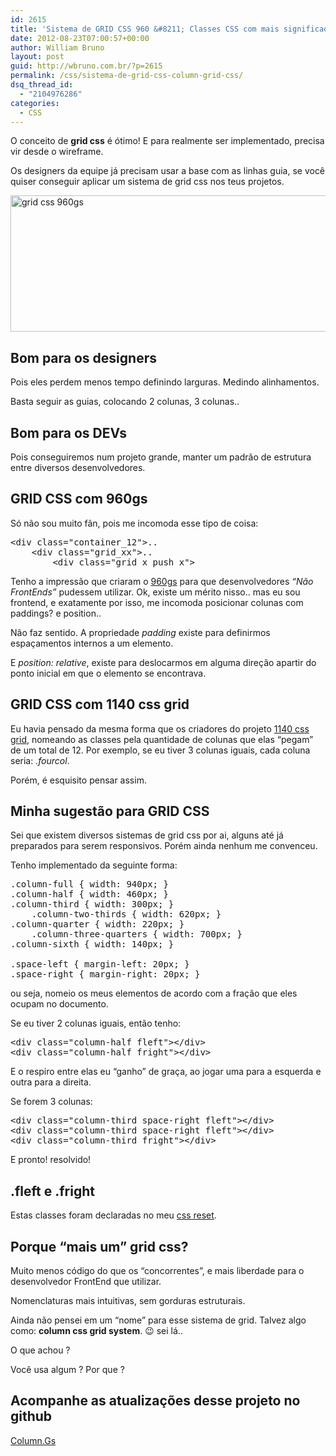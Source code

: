 ```yaml
---
id: 2615
title: 'Sistema de GRID CSS 960 &#8211; Classes CSS com mais significado'
date: 2012-08-23T07:00:57+00:00
author: William Bruno
layout: post
guid: http://wbruno.com.br/?p=2615
permalink: /css/sistema-de-grid-css-column-grid-css/
dsq_thread_id:
  - "2104976286"
categories:
  - CSS
---
```

O conceito de **grid css** é ótimo! E para realmente ser implementado, precisa vir desde o wireframe.
  
Os designers da equipe já precisam usar a base com as linhas guia, se você quiser conseguir aplicar um sistema de grid css nos teus projetos.

[<img src="http://wbruno.com.br/wp-content/uploads/2012/08/Captura-de-Tela-2012-08-21-às-09.25.19.jpg" alt="grid css 960gs" title="Captura-de-Tela-2012-08-21-às-09.25.19" width="600" height="218" class="aligncenter size-full wp-image-2688" srcset="http://wbruno.com.br/wp-content/uploads/2012/08/Captura-de-Tela-2012-08-21-às-09.25.19.jpg 600w, http://wbruno.com.br/wp-content/uploads/2012/08/Captura-de-Tela-2012-08-21-às-09.25.19-300x109.jpg 300w" sizes="(max-width: 600px) 100vw, 600px" />](http://wbruno.com.br/wp-content/uploads/2012/08/Captura-de-Tela-2012-08-21-às-09.25.19.jpg)
  
<!--more-->

## Bom para os designers

Pois eles perdem menos tempo definindo larguras. Medindo alinhamentos.
  
Basta seguir as guias, colocando 2 colunas, 3 colunas.. 

## Bom para os DEVs

Pois conseguiremos num projeto grande, manter um padrão de estrutura entre diversos desenvolvedores.

## GRID CSS com 960gs

Só não sou muito fãn, pois me incomoda esse tipo de coisa:

<pre name="code" class="html">&lt;div class="container_12">..
    &lt;div class="grid_xx">..
        &lt;div class="grid_x push_x">
</pre>

Tenho a impressão que criaram o <a href="http://960.gs/" rel="external" title="Sistema de GRID CSS - 906gs">960gs</a> para que desenvolvedores _&#8220;Não FrontEnds&#8221;_ pudessem utilizar. Ok, existe um mérito nisso.. mas eu sou frontend, e exatamente por isso, me incomoda posicionar colunas com paddings? e position.. 

Não faz sentido. A propriedade <var>padding</var> existe para definirmos espaçamentos internos a um elemento.
  
E <var>position: relative</var>, existe para deslocarmos em alguma direção apartir do ponto inicial em que o elemento se encontrava.

## GRID CSS com 1140 css grid

Eu havia pensado da mesma forma que os criadores do projeto <a href="http://cssgrid.net/" rel="extenral">1140 css grid</a>, nomeando as classes pela quantidade de colunas que elas &#8220;pegam&#8221; de um total de 12. Por exemplo, se eu tiver 3 colunas iguais, cada coluna seria: <var>.fourcol</var>.

Porém, é esquisito pensar assim.

## Minha sugestão para GRID CSS

Sei que existem diversos sistemas de grid css por ai, alguns até já preparados para serem responsivos. Porém ainda nenhum me convenceu.

Tenho implementado da seguinte forma:

<pre name="code" class="css">.column-full { width: 940px; }
.column-half { width: 460px; }
.column-third { width: 300px; }
	.column-two-thirds { width: 620px; }
.column-quarter { width: 220px; }
	.column-three-quarters { width: 700px; }
.column-sixth { width: 140px; }

.space-left { margin-left: 20px; }
.space-right { margin-right: 20px; }</pre>

ou seja, nomeio os meus elementos de acordo com a fração que eles ocupam no documento.
  
Se eu tiver 2 colunas iguais, então tenho:

<pre name="code" class="html">&lt;div class="column-half fleft">&lt;/div>
&lt;div class="column-half fright">&lt;/div></pre>

E o respiro entre elas eu &#8220;ganho&#8221; de graça, ao jogar uma para a esquerda e outra para a direita.

Se forem 3 colunas:

<pre name="code" class="html">&lt;div class="column-third space-right fleft">&lt;/div>
&lt;div class="column-third space-right fleft">&lt;/div>
&lt;div class="column-third fright">&lt;/div></pre>

E pronto! resolvido!

## .fleft e .fright

Estas classes foram declaradas no meu [css reset](http://wbruno.com.br/2012/03/06/meu-css-minimo-comum-todos-os-projetos-desenvolvo/).

## Porque &#8220;mais um&#8221; grid css?

Muito menos código do que os &#8220;concorrentes&#8221;, e mais liberdade para o desenvolvedor FrontEnd que utilizar.
  
Nomenclaturas mais intuitivas, sem gorduras estruturais.

Ainda não pensei em um &#8220;nome&#8221; para esse sistema de grid. Talvez algo como: **column css grid system**. 😉 sei lá..

O que achou ?
  
Você usa algum ? Por que ?

## Acompanhe as atualizações desse projeto no github

[Column.Gs](https://github.com/wbruno/column.gs)